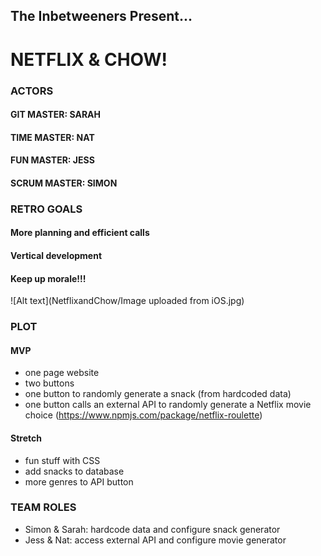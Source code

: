 ## The Inbetweeners Present...
# NETFLIX & CHOW!

### ACTORS
#### GIT MASTER: SARAH
#### TIME MASTER: NAT
#### FUN MASTER: JESS
#### SCRUM MASTER: SIMON

### RETRO GOALS
#### More planning and efficient calls
#### Vertical development
#### Keep up morale!!!
![Alt text](NetflixandChow/Image uploaded from iOS.jpg)

### PLOT
#### MVP
- one page website
- two buttons
- one button to randomly generate a snack (from hardcoded data)
- one button calls an external API to randomly generate a Netflix movie choice (https://www.npmjs.com/package/netflix-roulette)

#### Stretch
- fun stuff with CSS
- add snacks to database
- more genres to API button

### TEAM ROLES
- Simon & Sarah: hardcode data and configure snack generator
- Jess & Nat: access external API and configure movie generator  
